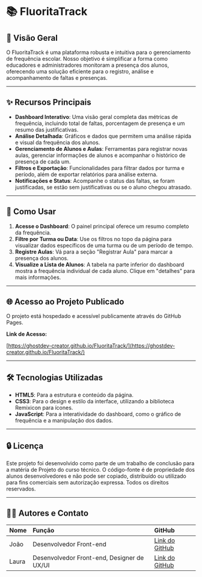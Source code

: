 # 📚 FluoritaTrack

## 🌟 Visão Geral

O FluoritaTrack é uma plataforma robusta e intuitiva para o gerenciamento de frequência escolar. Nosso objetivo é simplificar a forma como educadores e administradores monitoram a presença dos alunos, oferecendo uma solução eficiente para o registro, análise e acompanhamento de faltas e presenças.

---

## ✨ Recursos Principais

- **Dashboard Interativo**: Uma visão geral completa das métricas de frequência, incluindo total de faltas, porcentagem de presença e um resumo das justificativas.
- **Análise Detalhada**: Gráficos e dados que permitem uma análise rápida e visual da frequência dos alunos.
- **Gerenciamento de Alunos e Aulas**: Ferramentas para registrar novas aulas, gerenciar informações de alunos e acompanhar o histórico de presença de cada um.
- **Filtros e Exportação**: Funcionalidades para filtrar dados por turma e período, além de exportar relatórios para análise externa.
- **Notificações e Status**: Acompanhe o status das faltas, se foram justificadas, se estão sem justificativas ou se o aluno chegou atrasado.

---

## 🚀 Como Usar

1. **Acesse o Dashboard**: O painel principal oferece um resumo completo da frequência.
2. **Filtre por Turma ou Data**: Use os filtros no topo da página para visualizar dados específicos de uma turma ou de um período de tempo.
3. **Registre Aulas**: Vá para a seção "Registrar Aula" para marcar a presença dos alunos.
4. **Visualize a Lista de Alunos**: A tabela na parte inferior do dashboard mostra a frequência individual de cada aluno. Clique em "detalhes" para mais informações.

---

## 🌐 Acesso ao Projeto Publicado

O projeto está hospedado e acessível publicamente através do GitHub Pages.

**Link de Acesso:**

[https://ghostdev-creator.github.io/FluoritaTrack/](https://ghostdev-creator.github.io/FluoritaTrack/)

---

## 🛠️ Tecnologias Utilizadas

- **HTML5**: Para a estrutura e conteúdo da página.
- **CSS3**: Para o design e estilo da interface, utilizando a biblioteca Remixicon para ícones.
- **JavaScript**: Para a interatividade do dashboard, como o gráfico de frequência e a manipulação dos dados.

---

## 🔒 Licença

Este projeto foi desenvolvido como parte de um trabalho de conclusão para a matéria de Projeto do curso técnico. O código-fonte é de propriedade dos alunos desenvolvedores e não pode ser copiado, distribuído ou utilizado para fins comerciais sem autorização expressa. Todos os direitos reservados.

---

## 👨‍💻 Autores e Contato

| Nome | Função | GitHub |
| :--- | :--- | :--- |
| João | Desenvolvedor Front-end  | [Link do GitHub](https://github.com/GhostDev-Creator/) |
| Laura | Desenvolvedor Front-end, Designer de UX/UI | [Link do GitHub](https://github.com/lauralopes211) |
